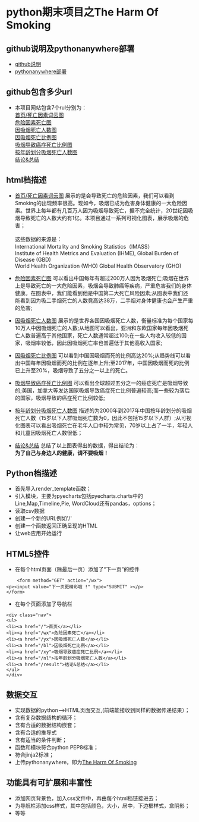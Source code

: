 # python期末项目之The Harm Of Smoking

## github说明及pythonanywhere部署
* [github说明](https://github.com/shuken7418/pyqm)
* [pythonanywhere部署](http://shuken7418.pythonanywhere.com/)

## github包含多少url
* 本项目网站包含7个rul分别为：<br>
[首页/死亡因素词云图](http://shuken7418.pythonanywhere.com/)<br>
[危险因素死亡图](http://shuken7418.pythonanywhere.com/wx)<br>
[因吸烟死亡人数图](http://shuken7418.pythonanywhere.com/yx)<br>
[因吸烟死亡比例图](http://shuken7418.pythonanywhere.com/bl)<br>
[吸烟导致癌症死亡比例图](http://shuken7418.pythonanywhere.com/xy)<br>
[按年龄划分吸烟死亡人数图](http://shuken7418.pythonanywhere.com/nl)<br>
[结论&总结](http://shuken7418.pythonanywhere.com/result)

## html档描述
* [首页/死亡因素词云图](http://shuken7418.pythonanywhere.com/) 展示的是会导致死亡的危险因素，我们可以看到Smoking的出现频率很高。现如今，吸烟已成为危害身体健康的一大危险因素。世界上每年都有几百万人因为吸烟导致死亡，据不完全统计，20世纪因吸烟导致死亡的人数大约有1亿。本项目通过一系列可视化图表，展示吸烟的危害；<br><br>
这些数据的来源是：<br>
International Mortality and Smoking Statistics（IMASS）<br>
Institute of Health Metrics and Evaluation (IHME), Global Burden of Disease (GBD)<br>
World Health Organization (WHO) Global Health Observatory (GHO)

* [危险因素死亡图](http://shuken7418.pythonanywhere.com/wx) 可以看出中国每年有超过200万人因为吸烟死亡;吸烟在世界上是导致死亡的一大危险因素，吸烟会导致肺癌等疾病，严重危害我们的身体健康。在图表中，我们能看到他是中国第二大死亡风险因素;从图表中我们还能看到因为吸二手烟死亡的人数竟高达38万，二手烟对身体健康也会产生严重的危害;

* [因吸烟死亡人数图](http://shuken7418.pythonanywhere.com/yx) 展示的是世界各国因吸烟死亡人数，衡量标准为每个国家每10万人中因吸烟死亡的人数;从地图可以看出，亚洲和东欧国家每年因吸烟死亡人数普遍高于其他国家，死亡人数通常超过100;在一些人均收入较低的国家，吸烟率较低，因此因吸烟死亡率也普遍低于其他高收入国家;

* [因吸烟死亡比例图](http://shuken7418.pythonanywhere.com/bl) 可以看到中国因吸烟而死的比例高达20%;从趋势线可以看出中国每年因吸烟而死的比例在逐年上升;至2017年，中国因吸烟而死的比例已上升至20%，吸烟导致了五分之一以上的死亡。

* [吸烟导致癌症死亡比例图](http://shuken7418.pythonanywhere.com/xy) 可以看出全球超过五分之一的癌症死亡是吸烟导致的;美国，加拿大等发达国家吸烟导致癌症死亡比例普遍较高;而一些较为落后的国家，吸烟导致的癌症死亡比例较低;

* [按年龄划分吸烟死亡人数图](http://shuken7418.pythonanywhere.com/nl) 描述的为2000年到2017年中国按年龄划分的吸烟死亡人数（15岁以下人群吸烟死亡数为0，因此不包括15岁以下人群）;从可视化图表可以看出吸烟死亡在老年人口中较为常见，70岁以上占了一半，年轻人和儿童因吸烟死亡人数很低；

* [结论&总结](http://shuken7418.pythonanywhere.com/result) 总结了以上图表得出的数据，得出结论为：<br>
 **为了自己与身边人的健康，请不要吸烟！** 

## Python档描述

* 首先导入render_template函数；
* 引入模块，主要为pyecharts包括pyecharts.charts中的Line,Map,Timeline,Pie, WordCloud还有pandas，options；
* 读取csv数据
* 创建一个新的URL例如'/'
* 创建一个函数返回正确呈现的HTML
* 让web应用开始运行

## HTML5控件

* 在每个html页面（除最后一页）添加了“下一页”的控件

```
    <form method="GET" action="/wx">
<p><input value="下一页更精彩哦 !" type="SUBMIT" ></p>
</form>
```

* 在每个页面添加了导航栏

```
<div class="nav">
<ul>
<li><a href="/">首页</a></li>
<li><a href="/wx">危险因素死亡</a></li>
<li><a href="/yx">因吸烟死亡人数</a></li>
<li><a href="/bl">因吸烟死亡比例</a></li>
<li><a href="/xy">吸烟导致癌症死亡比例</a></li>
<li><a href="/nl">按年龄划分吸烟死亡人数</a></li>
<li><a href="/result">结论&总结</a></li>
</ul>
</div>
```

## 数据交互
* 实现数据的python——>HTML页面交互,(前端能接收到同样的数据传递结果）；
* 含有复杂数据结构的循环；
* 含有合适的数据结构嵌套；
* 含有合适的推导式
* 含有适当的条件判断；
* 函数和模块符合python PEP8标准；
* 符合jinja2标准；
* 上传pythonanywhere，即为[The Harm Of Smoking](http://shuken7418.pythonanywhere.com/)

## 功能具有可扩展和丰富性

* 添加网页背景色，加入css文件中，再由每个html档链接进去；
* 为导航栏添加css样式，其中包括颜色，大小，居中，下边框样式，盒阴影；
* 等等

